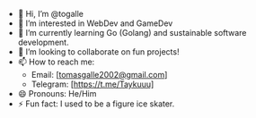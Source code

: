 - 👋 Hi, I’m @togalle
- 👀 I’m interested in WebDev and GameDev
- 🌱 I’m currently learning Go (Golang) and sustainable software development.
- 💞️ I’m looking to collaborate on fun projects!
- 📫 How to reach me:
  - Email: [tomasgalle2002@gmail.com]
  - Telegram: [https://t.me/Taykuuu]
- 😄 Pronouns: He/Him
- ⚡ Fun fact: I used to be a figure ice skater.
